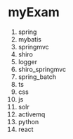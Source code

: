 # myExam
1. spring
2. mybatis
3. springmvc
4. shiro
5. logger
6. shiro_springmvc
7. spring_batch
8. ts
9. css
10. js
11. solr
12. activemq
13. python
14. react

